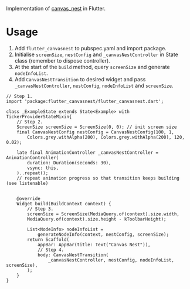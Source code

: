 Implementation of [canvas_nest](https://github.com/hustcc/canvas-nest.js/) in Flutter.


# Usage
1. Add `flutter_canvasnest` to pubspec.yaml and import package.
2. Initialise `screenSize`, `nestConfig` and `_canvasNestController` in State class (remember to dispose controller). 
3. At the start of the `build` method, query `screenSize` and generate `nodeInfoList`.
4. Add `CanvasNestTransition` to desired widget and pass `_canvasNestController`, `nestConfig`, `nodeInfoList` and `screenSize`.
```
// Step 1.
import 'package:flutter_canvasnest/flutter_canvasnest.dart';

class _ExampleState extends State<Example> with TickerProviderStateMixin{
    // Step 2.
    ScreenSize screenSize = ScreenSize(0, 0); // init screen size
    final CanvasNestConfig nestConfig = CanvasNestConfig(100, 1,
        Colors.grey.withAlpha(200), Colors.grey.withAlpha(200), 120, 0.02);

    late final AnimationController _canvasNestController = AnimationController(
        duration: Duration(seconds: 30), 
        vsync: this,
    )..repeat();
    // repeat animation progress so that transition keeps building (see listenable)


    @override
    Widget build(BuildContext context) {
        // Step 3.
        screenSize = ScreenSize(MediaQuery.of(context).size.width,
        MediaQuery.of(context).size.height - kToolbarHeight);
    
        List<NodeInfo> nodeInfoList =
            generateNodeInfo(context, nestConfig, screenSize);
        return Scaffold(
            appBar: AppBar(title: Text("Canvas Nest")),
            // Step 4.
            body: CanvasNestTransition(
                _canvasNestController, nestConfig, nodeInfoList, screenSize),
        );
    }
}

```